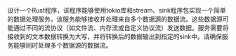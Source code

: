 设计一个Rust程序，该程序能够使用tokio库和stream、sink程序包实现一个简单的数据处理服务，该服务能够接收并处理来自多个数据源的数据流。这些数据源可能通过不同的流协议（如文件流、内存流或自定义协议流）发送数据。服务需要将接收到的文本数据转换为大写，并将转换后的数据输出到指定的sink中。请确保服务能够同时处理多个数据源的数据流。